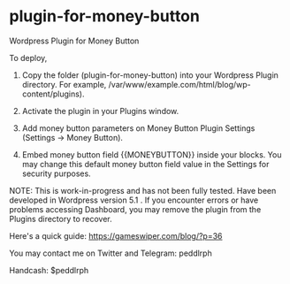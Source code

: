 # plugin-for-money-button
Wordpress Plugin for Money Button 

To deploy, 

1. Copy the folder (plugin-for-money-button) into your Wordpress Plugin directory. For example, /var/www/example.com/html/blog/wp-content/plugins). 

2. Activate the plugin in your Plugins window.

3. Add money button parameters on Money Button Plugin Settings (Settings -> Money Button).

4. Embed money button field {{MONEYBUTTON}} inside your blocks. You may change this default money button field value in the Settings for security purposes. 


NOTE: 
	This is work-in-progress and has not been fully tested. Have been developed in Wordpress version 5.1 .
	If you encounter errors or have problems accessing Dashboard, you may remove the plugin from the Plugins directory to recover.

Here's a quick guide: https://gameswiper.com/blog/?p=36

You may contact me on Twitter and Telegram: peddlrph

Handcash: $peddlrph


